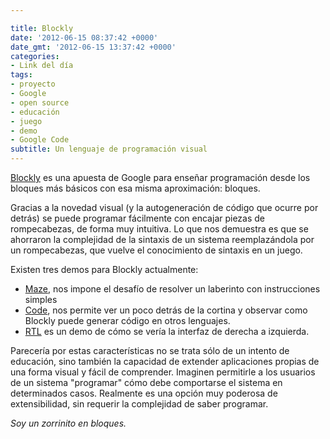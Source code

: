 ```yaml
---

title: Blockly
date: '2012-06-15 08:37:42 +0000'
date_gmt: '2012-06-15 13:37:42 +0000'
categories:
- Link del día
tags:
- proyecto
- Google
- open source
- educación
- juego
- demo
- Google Code
subtitle: Un lenguaje de programación visual
---
```


[Blockly](http://code.google.com/p/blockly/) es una apuesta de Google para enseñar programación desde los bloques más básicos con esa misma aproximación: bloques.

Gracias a la novedad visual (y la autogeneración de código que ocurre por detrás) se puede programar fácilmente con encajar piezas de rompecabezas, de forma muy intuitiva. Lo que nos demuestra es que se ahorraron la complejidad de la sintaxis de un sistema reemplazándola por un rompecabezas, que vuelve el conocimiento de sintaxis en un juego.

Existen tres demos para Blockly actualmente:

- [Maze](http://blockly-demo.appspot.com/blockly/demos/maze/index.html), nos impone el desafío de resolver un laberinto con instrucciones simples
- [Code](http://blockly-demo.appspot.com/blockly/demos/code/index.html), nos permite ver un poco detrás de la cortina y observar como Blockly puede generar código en otros lenguajes.
- [RTL](http://blockly-demo.appspot.com/blockly/demos/rtl/index.html) es un demo de cómo se vería la interfaz de derecha a izquierda.

Parecería por estas características no se trata sólo de un intento de educación, sino también la capacidad de extender aplicaciones propias de una forma visual y fácil de comprender. Imaginen permitirle a los usuarios de un sistema "programar" cómo debe comportarse el sistema en determinados casos. Realmente es una opción muy poderosa de extensibilidad, sin requerir la complejidad de saber programar.

_Soy un zorrinito en bloques._
